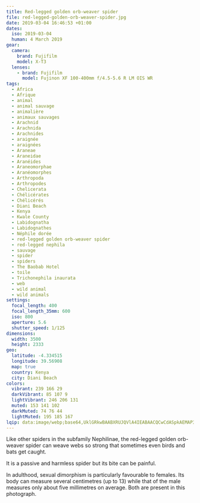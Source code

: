 ```yaml
---
title: Red-legged golden orb-weaver spider
file: red-legged-golden-orb-weaver-spider.jpg
date: 2019-03-04 16:46:53 +01:00
dates:
  iso: 2019-03-04
  human: 4 March 2019
gear:
  camera:
    brand: Fujifilm
    model: X-T3
  lenses:
    - brand: Fujifilm
      model: Fujinon XF 100-400mm f/4.5-5.6 R LM OIS WR
tags:
  - Africa
  - Afrique
  - animal
  - animal sauvage
  - animalière
  - animaux sauvages
  - Arachnid
  - Arachnida
  - Arachnides
  - araignée
  - araignées
  - Araneae
  - Araneidae
  - Aranéides
  - Araneomorphae
  - Aranéomorphes
  - Arthropoda
  - Arthropodes
  - Chelicerata
  - Chélicérates
  - Chélicérés
  - Diani Beach
  - Kenya
  - Kwale County
  - Labidognatha
  - Labidognathes
  - Néphile dorée
  - red-legged golden orb-weaver spider
  - red-legged nephila
  - sauvage
  - spider
  - spiders
  - The Baobab Hotel
  - toile
  - Trichonephila inaurata
  - web
  - wild animal
  - wild animals
settings:
  focal_length: 400
  focal_length_35mm: 600
  iso: 800
  aperture: 5.6
  shutter_speed: 1/125
dimensions:
  width: 3500
  height: 2333
geo:
  latitude: -4.334515
  longitude: 39.56908
  map: true
  country: Kenya
  city: Diani Beach
colors:
  vibrant: 239 166 29
  darkVibrant: 85 107 9
  lightVibrant: 246 206 131
  muted: 153 141 102
  darkMuted: 74 76 44
  lightMuted: 195 185 167
lqip: data:image/webp;base64,UklGRkwBAABXRUJQVlA4IEABAACQCwCdASpkAEMAP3GiyFq0v7srMVKMe/AuCWMAzYngZr5R4LHQR1v/vQuYK4Ql86zBL3rfB5rmPUpve9+Y3Agj5bx5UBu8S9xOFDshG2antAQySUhk2lc3dF5C0u3ufCIFoUrJAADdQeAWO2Yx5EfOCx0QGW9ZRMaA4xJxvBBIOqK+F8q8wQ0jKbBqCtQttF1GzFv8qekBWn7nuQg2z7yAnv8U53P8VD4ZZKLAucCvYgRQ3Os8opCDYxH5B5YxsF1OamtdjIhzwP3Zxa/7SGV7olG3mUwmGQ//XN83wTQd1r56aG+QpWmcvUd7fytwyHrEWNqQCrvHS1zlQyrUCJk2sNt1RzjSvPwlPoVFcrlSEV2LC2k3qDqj1zr25HweSj0vStuPBIKZouMP61dNa1FyAma38DRwqWeBnKevqAAAAA==
---
```


Like other spiders in the subfamily Nephilinae, the red-legged golden orb-weaver spider can weave webs so strong that sometimes even birds and bats get caught.

It is a passive and harmless spider but its bite can be painful.

In adulthood, sexual dimorphism is particularly favourable to females. Its body can measure several centimetres (up to 13) while that of the male measures only about five millimetres on average. Both are present in this photograph.
